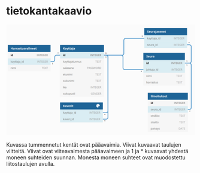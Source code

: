 # tietokantakaavio

<img src="https://github.com/elehtine/harrastuslista/blob/master/img/t-1.png" width="640">

Kuvassa tummennetut kentät ovat pääavaimia. Viivat kuvaavat taulujen viitteitä. Viivat ovat viiteavaimesta pääavaimeen ja 1 ja * kuvaavat yhdestä moneen suhteiden suunnan. Monesta moneen suhteet ovat muodostettu liitostaulujen avulla.
